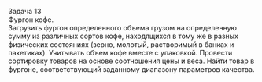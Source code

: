 Задача 13 <br>Фургон кофе.<br> Загрузить фургон определенного объема грузом на определенную сумму из различных сортов кофе,
находящихся в тому же в разных физических состояниях (зерно, молотый, растворимый в банках и пакетиках).
Учитывать объем кофе вместе с упаковкой. Провести сортировку товаров на основе соотношения цены и веса.
Найти товар в фургоне, соответствующий заданному диапазону параметров качества.